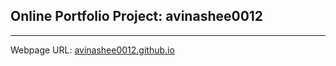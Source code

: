<h2>Online Portfolio Project: avinashee0012</h2>
<hr />
Webpage URL: <a href="https://avinashee0012.github.io/">avinashee0012.github.io</a>